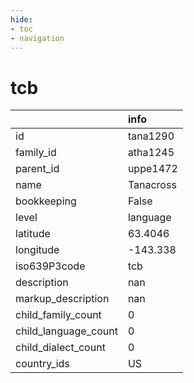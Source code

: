 ```yaml
---
hide:
- toc
- navigation
---
```

# tcb
|                      | info      |
|:---------------------|:----------|
| id                   | tana1290  |
| family_id            | atha1245  |
| parent_id            | uppe1472  |
| name                 | Tanacross |
| bookkeeping          | False     |
| level                | language  |
| latitude             | 63.4046   |
| longitude            | -143.338  |
| iso639P3code         | tcb       |
| description          | nan       |
| markup_description   | nan       |
| child_family_count   | 0         |
| child_language_count | 0         |
| child_dialect_count  | 0         |
| country_ids          | US        |